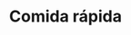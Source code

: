 ---
title: "Comida rápida"
url: /ciudad-satelite/comida-rapida-calle-peatonal-s-n-2/
shop: quiosco
---